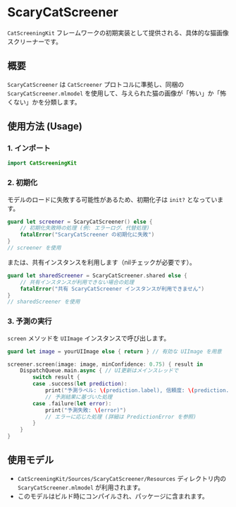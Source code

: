 # ScaryCatScreener

`CatScreeningKit` フレームワークの初期実装として提供される、具体的な猫画像スクリーナーです。

## 概要

`ScaryCatScreener` は `CatScreener` プロトコルに準拠し、同梱の `ScaryCatScreener.mlmodel` を使用して、与えられた猫の画像が「怖い」か「怖くない」かを分類します。

## 使用方法 (Usage)

### 1. インポート

```swift
import CatScreeningKit 
```

### 2. 初期化

モデルのロードに失敗する可能性があるため、初期化子は `init?` となっています。

```swift
guard let screener = ScaryCatScreener() else {
    // 初期化失敗時の処理 (例: エラーログ、代替処理)
    fatalError("ScaryCatScreener の初期化に失敗") 
}
// screener を使用
```

または、共有インスタンスを利用します（nilチェックが必要です）。

```swift
guard let sharedScreener = ScaryCatScreener.shared else {
    // 共有インスタンスが利用できない場合の処理
    fatalError("共有 ScaryCatScreener インスタンスが利用できません")
}
// sharedScreener を使用
```

### 3. 予測の実行

`screen` メソッドを `UIImage` インスタンスで呼び出します。

```swift
guard let image = yourUIImage else { return } // 有効な UIImage を用意

screener.screen(image: image, minConfidence: 0.75) { result in
    DispatchQueue.main.async { // UI更新はメインスレッドで
        switch result {
        case .success(let prediction):
            print("予測ラベル: \(prediction.label), 信頼度: \(prediction.confidence)")
            // 予測結果に基づいた処理
        case .failure(let error):
            print("予測失敗: \(error)")
            // エラーに応じた処理 (詳細は PredictionError を参照)
        }
    }
}
```

## 使用モデル

- `CatScreeningKit/Sources/ScaryCatScreener/Resources` ディレクトリ内の `ScaryCatScreener.mlmodel` が利用されます。
- このモデルはビルド時にコンパイルされ、パッケージに含まれます。 